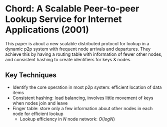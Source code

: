 # Chord: A Scalable Peer-to-peer Lookup Service for Internet Applications (2001) 
This paper is about a new scalable distributed protocol for lookup in a dynamic p2p system with frequent node arrivals and departures. They achieve this by having a routing table with information of fewer other nodes, and consistent hashing to create identifiers for keys & nodes. 

## Key Techniques 
* Identify the core operation in most p2p system: efficient location of data items
* Consistent hashing: load balancing, involves little movement of keys when nodes join and leave
* Finger table: store only a few information about other nodes in each node for efficient lookup
    *  Lookup efficiency in $N$ node network: $O(log N)$  
